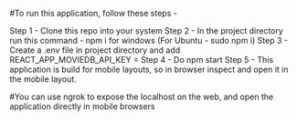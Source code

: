 #To run this application, follow these steps - 

Step 1 - Clone this repo into your system
Step 2 - In the project directory run this command - npm i for windows (For Ubuntu - sudo npm i)
Step 3 - Create a .env file in project directory and add REACT_APP_MOVIEDB_API_KEY = <YOUR MOVIEDB API KEY HERE>
Step 4 - Do npm start
Step 5 - This application is build for mobile layouts, so in browser inspect and open it in the mobile layout.

#You can use ngrok to expose the localhost on the web, and open the application directly in mobile browsers